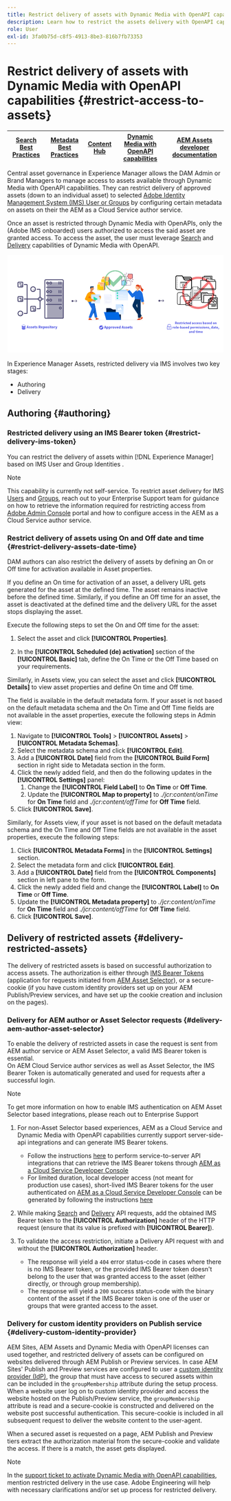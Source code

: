 ```yaml
---
title: Restrict delivery of assets with Dynamic Media with OpenAPI capabilities
description: Learn how to restrict the assets delivery with OpenAPI capabilities.
role: User
exl-id: 3fa0b75d-c8f5-4913-8be3-816b7fb73353
---
```

# Restrict delivery of assets with Dynamic Media with OpenAPI capabilities {#restrict-access-to-assets}

| [Search Best Practices](/help/assets/search-best-practices.md) |[Metadata Best Practices](/help/assets/metadata-best-practices.md)|[Content Hub](/help/assets/product-overview.md)|[Dynamic Media with OpenAPI capabilities](/help/assets/dynamic-media-open-apis-overview.md)|[AEM Assets developer documentation](https://developer.adobe.com/experience-cloud/experience-manager-apis/)|
| ------------- | --------------------------- |---------|----|-----|

Central asset governance in Experience Manager allows the DAM Admin or Brand Managers to manage access to assets available through Dynamic Media with OpenAPI capabilities. They can restrict delivery of approved assets (down to an individual asset) to selected [Adobe Identity Management System (IMS) User or Groups](https://helpx.adobe.com/in/enterprise/using/users.html#user-mgt-strategy) by configuring certain metadata on assets on their the AEM as a Cloud Service author service.

Once an asset is restricted through Dynamic Media with OpenAPIs, only the (Adobe IMS onboarded) users authorized to access the said asset are granted access. To access the asset, the user must leverage [Search](search-assets-api.md) and [Delivery](deliver-assets-apis.md) capabilities of Dynamic Media with OpenAPI.

![Restricted access to assets](/help/assets/assets/restricted-access.png)

In Experience Manager Assets, restricted delivery via IMS involves two key stages: 

* Authoring 
* Delivery

## Authoring {#authoring}

### Restricted delivery using an IMS Bearer token {#restrict-delivery-ims-token}

You can restrict the delivery of assets within [!DNL Experience Manager] based on IMS User and Group Identities .

>[!NOTE]
>
> This capability is currently not self-service. To restrict asset delivery for IMS [Users](https://helpx.adobe.com/in/enterprise/using/manage-directory-users.html) and [Groups](https://helpx.adobe.com/in/enterprise/using/user-groups.html), reach out to your Enterprise Support team for guidance on how to retrieve the information required for restricting access from [Adobe Admin Console](https://adminconsole.adobe.com/) portal and how to configure access in the AEM as a Cloud Service author service.

### Restrict delivery of assets using On and Off date and time {#restrict-delivery-assets-date-time}

DAM authors can also restrict the delivery of assets by defining an On or Off time for activation available in Asset properties.

If you define an On time for activation of an asset, a delivery URL gets generated for the asset at the defined time. The asset remains inactive before the defined time. Similarly, if you define an Off time for an asset, the asset is deactivated at the defined time and the delivery URL for the asset stops displaying the asset.

Execute the following steps to set the On and Off time for the asset:

1. Select the asset and click **[!UICONTROL Properties]**.

1. In the **[!UICONTROL Scheduled (de) activation]** section of the **[!UICONTROL Basic]** tab, define the On Time or the Off Time based on your requirements.

Similarly, in Assets view, you can select the asset and click **[!UICONTROL Details]** to view asset properties and define On time and Off time.

The field is available in the default metadata form. If your asset is not based on the default metadata schema and the On Time and Off Time fields are not available in the asset properties, execute the following steps in Admin view:

1. Navigate to **[!UICONTROL Tools]** > **[!UICONTROL Assets]** > **[!UICONTROL Metadata Schemas]**.
1. Select the metadata schema and click **[!UICONTROL Edit]**.
1. Add a **[!UICONTROL Date]** field from the **[!UICONTROL Build Form]** section in right side to Metadata section in the form. 
1. Click the newly added field, and then do the following updates in the  **[!UICONTROL Settings]** panel:
   1. Change the **[!UICONTROL Field Label]** to **On Time** or **Off Time**.
   1. Update the **[!UICONTROL Map to property]** to _./jcr:content/onTime_ for **On Time** field and _./jcr:content/offTime_ for **Off Time** field.
1. Click **[!UICONTROL Save]**.

Similarly, for Assets view, if your asset is not based on the default metadata schema and the On Time and Off Time fields are not available in the asset properties, execute the following steps:

1. Click **[!UICONTROL Metadata Forms]** in the **[!UICONTROL Settings]** section. 
1. Select the metadata form and click **[!UICONTROL Edit]**. 
1. Add a **[!UICONTROL Date]** field from the **[!UICONTROL Components]** section in left pane to the form. 
1. Click the newly added field and change the **[!UICONTROL Label]** to **On Time** or **Off Time**.
1. Update the **[!UICONTROL Metadata property]** to _./jcr:content/onTime_ for **On Time** field and _./jcr:content/offTime_ for **Off Time** field.
1. Click **[!UICONTROL Save]**. 



## Delivery of restricted assets {#delivery-restricted-assets}

The delivery of restricted assets is based on successful authorization to access assets. The authorization is either through [IMS Bearer Tokens](https://developer.adobe.com/developer-console/docs/guides/authentication/UserAuthentication/IMS/) (application for requests initiated from [AEM Asset Selector](https://experienceleague.adobe.com/en/docs/experience-manager-cloud-service/content/assets/manage/asset-selector/overview-asset-selector)), or a secure-cookie (if you have custom identity providers set up on your AEM Publish/Preview services, and have set up the cookie creation and inclusion on the pages).

### Delivery for AEM author or Asset Selector requests {#delivery-aem-author-asset-selector}

To enable the delivery of restricted assets in case the request is sent from AEM author service or AEM Asset Selector, a valid IMS Bearer token is essential.  
On AEM Cloud Service author services as well as Asset Selector, the IMS Bearer Token is automatically generated and used for requests after a successful login.

>[!NOTE]
>
>To get more information on how to enable IMS authentication on AEM Asset Selector based integrations, please reach out to Enterprise Support

1. For non-Asset Selector based experiences, AEM as a Cloud Service and Dynamic Media with OpenAPI capabilities currently support server-side-api integrations and can generate IMS Bearer tokens.
   * Follow the instructions [here](https://experienceleague.adobe.com/en/docs/experience-manager-cloud-service/content/implementing/developing/generating-access-tokens-for-server-side-apis#the-server-to-server-flow) to perform service-to-server API integrations that can retrieve the IMS Bearer tokens through [AEM as a Cloud Service Developer Console](https://experienceleague.adobe.com/en/docs/experience-manager-cloud-service/content/implementing/developing/development-guidelines#crxde-lite-and-developer-console)
   * For limited duration, local developer access (not meant for production use cases), short-lived IMS Bearer tokens for the user authenticated on [AEM as a Cloud Service Developer Console](https://experienceleague.adobe.com/en/docs/experience-manager-cloud-service/content/implementing/developing/development-guidelines#crxde-lite-and-developer-console) can be generated by following the instructions [here](https://experienceleague.adobe.com/en/docs/experience-manager-cloud-service/content/implementing/developing/generating-access-tokens-for-server-side-apis#developer-flow)

1. While making [Search](search-assets-api.md) and [Delivery](deliver-assets-apis.md) API requests, add the obtained IMS Bearer token to the **[!UICONTROL Authorization]** header of the HTTP request (ensure that its value is prefixed with **[!UICONTROL Bearer]**).

1. To validate the access restriction, initiate a Delivery API request with and without the **[!UICONTROL Authorization]** header.
   * The response will yield a `404` error status-code in cases where there is no IMS Bearer token, or the provided IMS Bearer token doesn't belong to the user that was granted access to the asset (either directly, or through group membership).
   * The response will yield a `200` success status-code with the binary content of the asset if the IMS Bearer token is one of the user or groups that were granted access to the asset.

### Delivery for custom identity providers on Publish service {#delivery-custom-identity-provider}

AEM Sites, AEM Assets and Dynamic Media with OpenAPI licenses can used together, and restricted delivery of assets can be configured on websites delivered through AEM Publish or Preview services.
In case AEM Sites' Publish and Preview services are configured to user a [custom identity provider (IdP)](https://experienceleague.adobe.com/en/docs/experience-manager-learn/cloud-service/authentication/saml-2-0), the group that must have access to secured assets within can be included in the `groupMembership` attribute during the setup process.  
When a website user log on to custom identity provider and access the website hosted on the Publish/Preview service, the `groupMembership` attribute is read and a secure-cookie is constructed and delivered on the website post successful authentication. This secure-cookie is included in all subsequent request to deliver the website content to the user-agent.

When a secured asset is requested on a page, AEM Publish and Preview tiers extract the authorization material from the secure-cookie and validate the access. If there is a match, the asset gets displayed.

>[!NOTE]
>
> In the [support ticket to activate Dynamic Media with OpenAPI capabilities](/help/assets/dynamic-media-open-apis-overview.md#how-to-enable-the-dynamic-media-with-openapi-capabilities), mention restricted delivery in the use case. Adobe Engineering will help with necessary clarifications and/or set up process for restricted delivery.